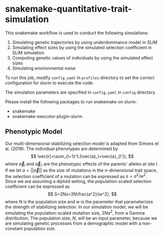 # snakemake-quantitative-trait-simulation

This snakemake workflow is used to conduct the following simulations:

1. Simulating genetic trajectories by using underdominance model in SLiM
2. Simulating effect sizes by using the simulated selection coefficient in SLiM simulation
3. Computing genetic values of individuals by using the simulated effect sizes
4. Simulating environmental noise

To run this job, modify `config.yaml` in `profiles` directory to set the correct configuration for slurm to execute the code.

The simulation parameters are specified in `config.yaml` in `config` directory.

Please install the following packages to run snakemake on slurm:
- snakemake
- snakemake-executor-plugin-slurm


## Phenotypic Model

Our multi-dimensional stabilizing selection model is adapted from Simons et al. (2018). The individual phenotypes are determined by
$$
\vec{r}=\sum_{l=1}^L(\vec{a}_l+\vec{a}_{l'}),
$$
where $\vec{a}_l$ and $\vec{a}_{l'}$ are the phenotypic effects of the parents' alleles at site $l$. If we let $a=||\vec{a}||$ as the size of mutations in the $n$-dimensional trait space, the selection coefficient of a mutation can be expressed as $s=a^2/w^2$. Since we are assuming a diploid setting, the population-scaled selection coefficient can be expressed as
$$
S=2Ns=2N\frac{a^2}{w^2},
$$
where $N$ is the population size and $w$ is the parameter that parameterizes the strength of stabilizing selection. In our simulation model, we will be simulating the population-scaled mutation size, $2Na^2$, from a Gamma distribution. The population size, $N$, will be an input parameter, because we are simulating genetic processes from a demographic model with a non-constant population size.

